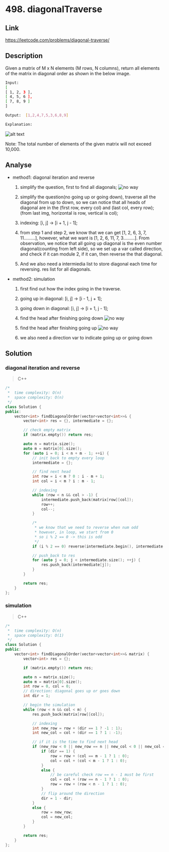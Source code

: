 # **498. diagonalTraverse**

## **Link**

<https://leetcode.com/problems/diagonal-traverse/>

## **Description**

Given a matrix of M x N elements (M rows, N columns), return all elements of the matrix in diagonal order as shown in the below image.

```bash
Input:
[
[ 1, 2, 3 ],
[ 4, 5, 6 ],
[ 7, 8, 9 ]
]

Output:  [1,2,4,7,5,3,6,8,9]

Explanation:
```

![alt text](src/diagonal_traverse.png "from leetcode")

Note: The total number of elements of the given matrix will not exceed 10,000.

## **Analyse**

- method1: diagonal iteration and reverse
    1. simplify the question, first to find all diagonals;
![no way](src/img1.png "from leetcode")

    2. simplify the question(no going up or going down), traverse all the diagonal from up to down, so we can notice that all heads of diagonal are in the (first row, every col) and (last col, every row);
    (from last img, horizontal is row, vertical is col);

    3. indexing: [i, j] -> [i + 1, j - 1];

    4. from step 1 and step 2, we know that we can get [1, 2, 6, 3, 7, 11.........], however, what we want is [1, 2, 6, 11, 7, 3.........]. From observation, we notice that all going up diagonal is the even number diagonal(counting from left side), so we set up a var called direction, and check if it can module 2, if it can, then reverse the that diagonal.

    5. And we also need a intermiedia list to store diagonal each time for reversing. res list for all diagonals.

- method2: simulation
    1. first find out how the index going in the traverse.

    2. going up in diagonal: [i, j] -> [i - 1, j + 1];

    3. going down in diagonal: [i, j] -> [i + 1, j - 1];

    4. find the head after finishing going down
![no way](src/img4.png "from leetcode")

    5. find the head after finishing going up
![no way](src/img5.png "from leetcode")

    6. we also need a direction var to indicate going up or going down

## **Solution**

### diagonal iteration and reverse

>C++

```cpp
/*  
 *  time complexity: O(n)
 *  space complexity: O(n)
 */
class Solution {
public:
    vector<int> findDiagonalOrder(vector<vector<int>>& {
        vector<int> res = {}, intermediate = {};

        // check empty matrix
        if (matrix.empty()) return res;

        auto n = matrix.size();
        auto m = matrix[0].size();
        for (auto i = 0; i < n + m - 1; ++i) {
            // init back to empty every loop
            intermediate = {};

            // find next head
            int row = i < m ? 0 : i - m + 1;
            int col = i < m ? i : m - 1;

            // indexing
            while (row < n && col > -1) {
                intermediate.push_back(matrix[row][col]);
                row++;
                col--;
            }

            /* 
             * we know that we need to reverse when num odd
             * however, in loop, we start from 0
             * so i % 2 == 0 -> this is odd
             */
            if (i % 2 == 0) reverse(intermediate.begin(), intermediate.end());

            // push_back to res
            for (auto j = 0; j < intermediate.size(); ++j) {
                res.push_back(intermediate[j]);
            }
        }

        return res;
    }
};
```

### simulation

>C++

```cpp
/*  
 *  time complexity: O(n)
 *  space complexity: O(1)
 */
class Solution {
public:
    vector<int> findDiagonalOrder(vector<vector<int>>& matrix) {
        vector<int> res = {};

        if (matrix.empty()) return res;

        auto n = matrix.size();
        auto m = matrix[0].size();
        int row = 0, col = 0;
        // direction: diagonal goes up or goes down
        int dir = 1;

        // begin the simulation
        while (row < n && col < m) {
            res.push_back(matrix[row][col]);

            // indexing
            int new_row = row + (dir == 1 ? -1 : 1);
            int new_col = col + (dir == 1 ? 1 : -1);

            // if it is the time to find next head
            if (new_row < 0 || new_row == n || new_col < 0 || new_col == m) {
                if (dir == 1) {
                    row = row + (col == m - 1 ? 1 : 0);
                    col = col + (col < m - 1 ? 1 : 0);
                }
                else {
                    // be careful check row == n - 1 must be first
                    col = col + (row == n - 1 ? 1 : 0);
                    row = row + (row < n - 1 ? 1 : 0);
                }
                // flip around the direction
                dir = 1 - dir;
            }
            else {
                row = new_row;
                col = new_col;
            }
        }

        return res;
    }
};
```
